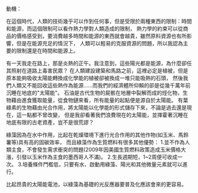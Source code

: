 動機：

在這個時代，人類的技術幾乎可以作到任何事，但是受限於兩種東西的限制：時間和能源，而這個限制可以看作熱力學對人類造成的限制，
熱力學的約束可以從商品的價格感受到，要消費越多時間和能源的東西就會越貴，雖然原料資源也有所影響，但是在能源充足的情況下，
人類可以輕易的克服資源的問題，所以我認為主要的限制還是在時間和能源上。

有一天我走在路上，那是炎熱的正午。我注意到，這些陽光都是能源，為什麼卻任其照射在道路上毒害民眾？
在人類建設建築和馬路之前，這裡必定是植被，但是原本能夠吸收太陽能轉換成化學能的植被卻被換成一堆只能吸熱的石頭，
然後我們人類又不能回收這些熱作為能源......而我們的經濟體所仰賴的卻是從幾千萬年前沉睡在地底的"太陽能"。
石油是古代生物的屍骸在地層中裂解而成的烴化物，生物藉由進食獲取能量，從食物鏈來看，所有能量的起點便是源自於太陽能。
有葉綠素的生物藉由光合作用，將太陽能以化學能的形式儲存下來，不論是過去還是現在，這一點都不曾改變，
但是我卻看著我們浪費現在的太陽能，並揮霍著沉睡在地底有限的古老資產，豈不是很荒謬？

綠藻因為在水中作用，比起在乾燥環境下進行光合作用的其他作物(如玉米、馬鈴薯等)具有高的固碳效率，
而且綠藻作為生質燃料有很多其他優勢：
1.並不作為人類主食，不會發生需求衝突的問題(2009年因美國生質燃料政策造成玉米價格大漲，引發以玉米作為主食的墨西哥人不滿)。
2.生長週期短，1~2周便可收成一次。
3.培養條件門檻低，只要有水、啟動用綠藻、陽光和其他微量元素就可以進行。

比起昂貴的太陽能電池，以綠藻為基礎的光反應器要普及化應該會來的更容易。